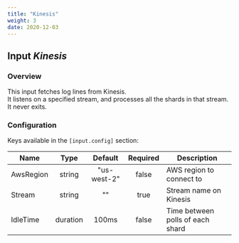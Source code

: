```yaml
---
title: "Kinesis"
weight: 3
date: 2020-12-03
---
```

## Input *Kinesis*

### Overview
This input fetches log lines from Kinesis.  
 It listens on a specified stream, and
processes all the shards in that stream.  
 It never exits.  



### Configuration

Keys available in the `[input.config]` section:

|Name|Type|Default|Required|Description|
|----|:--:|:-----:|:------:|-----------|
| AwsRegion| string| "us-west-2"| false| AWS region to connect to|
| Stream| string| ""| true| Stream name on Kinesis|
| IdleTime| duration| 100ms| false| Time between polls of each shard|

